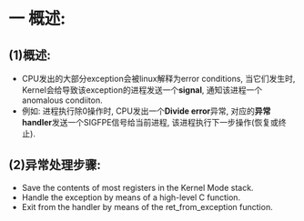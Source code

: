 # 一 概述:
## (1)概述:
- CPU发出的大部分exception会被linux解释为error conditions, 当它们发生时, Kernel会给导致该exception的进程发送一个**signal**, 通知该进程一个anomalous condiiton.
- 例如: 进程执行除0操作时, CPU发出一个**Divide error**异常, 对应的**异常handler**发送一个SIGFPE信号给当前进程, 该进程执行下一步操作(恢复或终止).

## (2)异常处理步骤:
- Save the contents of most registers in the Kernel Mode stack.
- Handle the exception by means of a high-level C function.
- Exit from the handler by means of the ret_from_exception function.

